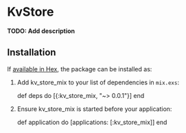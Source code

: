 # KvStore

**TODO: Add description**

## Installation

If [available in Hex](https://hex.pm/docs/publish), the package can be installed as:

  1. Add kv_store_mix to your list of dependencies in `mix.exs`:

        def deps do
          [{:kv_store_mix, "~> 0.0.1"}]
        end

  2. Ensure kv_store_mix is started before your application:

        def application do
          [applications: [:kv_store_mix]]
        end


